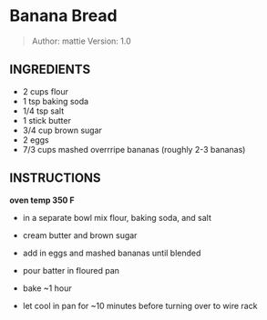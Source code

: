 # Banana Bread
> Author: mattie
> Version: 1.0

## INGREDIENTS
- 2   cups flour
- 1   tsp baking soda
- 1/4 tsp salt
- 1   stick butter
- 3/4 cup brown sugar
- 2   eggs
- 7/3 cups mashed overrripe bananas (roughly 2-3 bananas)


## INSTRUCTIONS

**oven temp 350 F**

- in a separate bowl mix flour, baking soda, and salt
 
- cream butter and brown sugar
- add in eggs and mashed bananas until blended
 
- pour batter in floured pan
 
- bake ~1 hour
 
- let cool in pan for ~10 minutes before turning over to wire rack
